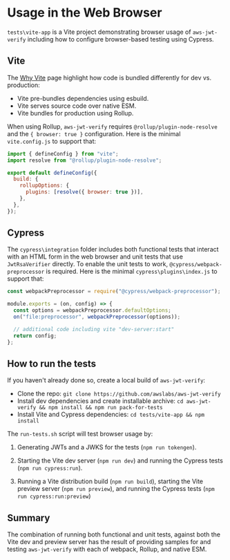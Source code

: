 # Usage in the Web Browser

`tests\vite-app` is a Vite project demonstrating browser usage of `aws-jwt-verify`
including how to configure browser-based testing using Cypress.

## Vite

The [Why Vite](https://vitejs.dev/guide/why.html) page highlight how code is bundled differently for dev vs. production:

- Vite pre-bundles dependencies using esbuild.
- Vite serves source code over native ESM.
- Vite bundles for production using Rollup.

When using Rollup, `aws-jwt-verify` requires `@rollup/plugin-node-resolve` and the `{ browser: true }` configuration.
Here is the minimal `vite.config.js` to support that:

```javascript
import { defineConfig } from "vite";
import resolve from "@rollup/plugin-node-resolve";

export default defineConfig({
  build: {
    rollupOptions: {
      plugins: [resolve({ browser: true })],
    },
  },
});
```

## Cypress

The `cypress\integration` folder includes both functional tests that interact
with an HTML form in the web browser and unit tests that use `JwtRsaVerifier`
directly. To enable the unit tests to work, `@cypress/webpack-preprocessor` is
required.  Here is the minimal `cypress\plugins\index.js` to support that:

```javascript
const webpackPreprocessor = require("@cypress/webpack-preprocessor");

module.exports = (on, config) => {
  const options = webpackPreprocessor.defaultOptions;
  on("file:preprocessor", webpackPreprocessor(options));

  // additional code including vite "dev-server:start"
  return config;
};
```

## How to run the tests

If you haven't already done so, create a local build of `aws-jwt-verify`:

- Clone the repo: `git clone https://github.com/awslabs/aws-jwt-verify`
- Install dev dependencies and create installable archive: `cd aws-jwt-verify && npm install && npm run pack-for-tests`
- Install Vite and Cypress dependencies: `cd tests/vite-app && npm install`

The `run-tests.sh` script will test browser usage by:

1. Generating JWTs and a JWKS for the tests (`npm run tokengen`).

2. Starting the Vite dev server (`npm run dev`) and running the Cypress tests (`npm run cypress:run`).

3. Running a Vite distribution build (`npm run build`), starting the Vite preview server (`npm run preview`), and running the Cypress tests (`npm run cypress:run:preview`)

## Summary

The combination of running both functional and unit tests, against both the Vite dev and preview server
has the result of providing samples for and testing `aws-jwt-verify` with each of webpack, Rollup, and native ESM.
